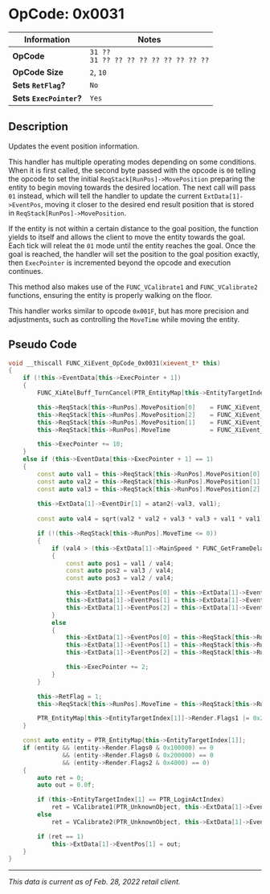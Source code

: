 # OpCode: 0x0031

| Information               | Notes |
|---                        |---    |
| **OpCode**                | `31 ??` <br> `31 ?? ?? ?? ?? ?? ?? ?? ?? ??` |
| **OpCode Size**           | `2`, `10` |
| **Sets `RetFlag`?**       | `No`  |
| **Sets `ExecPointer`?**   | `Yes` |

## Description

Updates the event position information.

This handler has multiple operating modes depending on some conditions. When it is first called, the second byte passed with the opcode is `00` telling the opcode to set the initial `ReqStack[RunPos]->MovePosition` preparing the entity to begin moving towards the desired location. The next call will pass `01` instead, which will tell the handler to update the current `ExtData[1]->EventPos`, moving it closer to the desired end result position that is stored in `ReqStack[RunPos]->MovePosition`.

If the entity is not within a certain distance to the goal position, the function yields to itself and allows the client to move the entity towards the goal. Each tick will releat the `01` mode until the entity reaches the goal. Once the goal is reached, the handler will set the position to the goal position exactly, then `ExecPointer` is incremented beyond the opcode and execution continues.

This method also makes use of the `FUNC_VCalibrate1` and `FUNC_VCalibrate2` functions, ensuring the entity is properly walking on the floor.

This handler works similar to opcode `0x001F`, but has more precision and adjustments, such as controlling the `MoveTime` while moving the entity.

## Pseudo Code

```cpp
void __thiscall FUNC_XiEvent_OpCode_0x0031(xievent_t* this)
{
    if (!this->EventData[this->ExecPointer + 1])
    {
        FUNC_XiAtelBuff_TurnCancel(PTR_EntityMap[this->EntityTargetIndex[1]]);

        this->ReqStack[this->RunPos].MovePosition[0]    = FUNC_XiEvent_getworkofs_(this, 2) * 0.001;
        this->ReqStack[this->RunPos].MovePosition[2]    = FUNC_XiEvent_getworkofs_(this, 4) * 0.001;
        this->ReqStack[this->RunPos].MovePosition[1]    = FUNC_XiEvent_getworkofs_(this, 6) * 0.001;
        this->ReqStack[this->RunPos].MoveTime           = FUNC_XiEvent_getworkofs_(this, 8) * 0.001;

        this->ExecPointer += 10;
    }
    else if (this->EventData[this->ExecPointer + 1] == 1)
    {
        const auto val1 = this->ReqStack[this->RunPos].MovePosition[0] - this->ExtData[1]->EventPos[0];
        const auto val2 = this->ReqStack[this->RunPos].MovePosition[1] - this->ExtData[1]->EventPos[1];
        const auto val3 = this->ReqStack[this->RunPos].MovePosition[2] - this->ExtData[1]->EventPos[2];
        
        this->ExtData[1]->EventDir[1] = atan2(-val3, val1);
        
        const auto val4 = sqrt(val2 * val2 + val3 * val3 + val1 * val1);

        if (!(this->ReqStack[this->RunPos].MoveTime <= 0))
        {
            if (val4 > (this->ExtData[1]->MainSpeed * FUNC_GetFrameDelay() * 0.016666668)
            {
                const auto pos1 = val1 / val4;
                const auto pos2 = val3 / val4;
                const auto pos3 = val2 / val4;

                this->ExtData[1]->EventPos[0] = this->ExtData[1]->EventPos[0] + (pos1 * (this->ExtData[1]->MainSpeed * Func_GetFrameDelay()) / 60.0);
                this->ExtData[1]->EventPos[1] = this->ExtData[1]->EventPos[1] + (pos3 * (this->ExtData[1]->MainSpeed * Func_GetFrameDelay()) / 60.0);
                this->ExtData[1]->EventPos[2] = this->ExtData[1]->EventPos[2] + (pos2 * (this->ExtData[1]->MainSpeed * Func_GetFrameDelay()) / 60.0);
            }
            else
            {
                this->ExtData[1]->EventPos[0] = this->ReqStack[this->RunPos].MovePosition[0];
                this->ExtData[1]->EventPos[1] = this->ReqStack[this->RunPos].MovePosition[1];
                this->ExtData[1]->EventPos[2] = this->ReqStack[this->RunPos].MovePosition[2];

                this->ExecPointer += 2;
            }
        }

        this->RetFlag = 1;
        this->ReqStack[this->RunPos].MoveTime = this->ReqStack[this->RunPos].MoveTime - FUNC_GetFrameDelay();

        PTR_EntityMap[this->EntityTargetIndex[1]]->Render.Flags1 |= 0x20000;
    }

    const auto entity = PTR_EntityMap[this->EntityTargetIndex[1]];
    if (entity && (entity->Render.Flags0 & 0x100000) == 0
               && (entity->Render.Flags0 & 0x200000) == 0
               && (entity->Render.Flags2 & 0x4000) == 0)
    {
        auto ret = 0;
        auto out = 0.0f;

        if (this->EntityTargetIndex[1] == PTR_LoginActIndex)
            ret = VCalibrate1(PTR_UnknownObject, this->ExtData[1]->EventPos[0], this->ExtData[1]->EventPos[1], this->ExtData[1]->EventPos[2], 50.0, &out);
        else
            ret = VCalibrate2(PTR_UnknownObject, this->ExtData[1]->EventPos[0], this->ExtData[1]->EventPos[1], this->ExtData[1]->EventPos[2], &out);

        if (ret == 1)
            this->ExtData[1]->EventPos[1] = out;
    }
}
```

---

_This data is current as of Feb. 28, 2022 retail client._